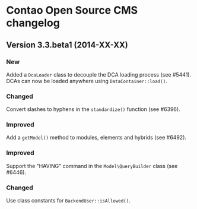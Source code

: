 Contao Open Source CMS changelog
================================

Version 3.3.beta1 (2014-XX-XX)
------------------------------

### New
Added a `DcaLoader` class to decouple the DCA loading process (see #5441). DCAs
can now be loaded anywhere using `DataContainer::load()`.

### Changed
Convert slashes to hyphens in the `standardize()` function (see #6396).

### Improved
Add a `getModel()` method to modules, elements and hybrids (see #6492).

### Improved
Support the "HAVING" command in the `Model\QueryBuilder` class (see #6446).

### Changed
Use class constants for `BackendUser::isAllowed()`.
